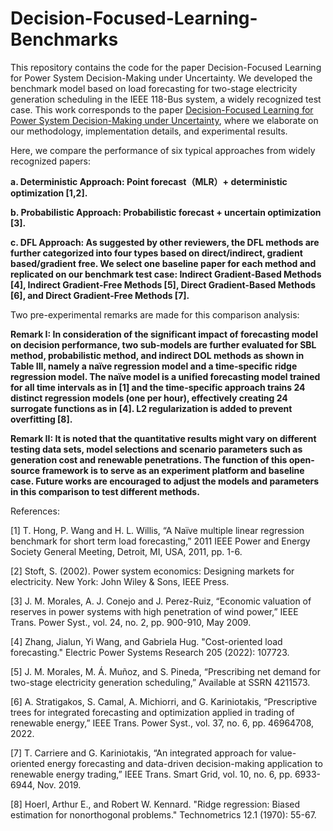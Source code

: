 # Decision-Focused-Learning-Benchmarks
This repository contains the code for the paper Decision-Focused Learning for Power System Decision-Making under Uncertainty. We developed the benchmark model based on load forecasting for two-stage electricity generation scheduling in the IEEE 118-Bus system, a widely recognized test case. This work corresponds to the paper [Decision-Focused Learning for Power System Decision-Making under Uncertainty](https://arxiv.org/abs/2401.03680), where we elaborate on our methodology, implementation details, and experimental results.

Here, we compare the performance of six typical approaches from widely recognized papers: 

**a. Deterministic Approach: Point forecast（MLR）+ deterministic optimization [1,2].**

**b. Probabilistic Approach: Probabilistic forecast + uncertain optimization [3].**

**c. DFL Approach: As suggested by other reviewers, the DFL methods are further categorized into four types based on direct/indirect, gradient based/gradient free. We select one baseline paper for each method and replicated on our benchmark test case: Indirect Gradient-Based Methods [4], Indirect Gradient-Free Methods [5], Direct Gradient-Based Methods [6], and Direct Gradient-Free Methods [7].**

Two pre-experimental remarks are made for this comparison analysis: 

**Remark I: In consideration of the significant impact of forecasting model on decision performance, two sub-models are further evaluated for SBL method, probabilistic method, and indirect DOL methods as shown in Table III, namely a naïve regression model and a time-specific ridge regression model. The naïve model is a unified forecasting model trained for all time intervals as in [1] and the time-specific approach trains 24 distinct regression models (one per hour), effectively creating 24 surrogate functions as in [4]. L2 regularization is added to prevent overfitting [8].**

**Remark II: It is noted that the quantitative results might vary on different testing data sets, model selections and scenario parameters such as generation cost and renewable penetrations. The function of this open-source framework is to serve as an experiment platform and baseline case. Future works are encouraged to adjust the models and parameters in this comparison to test different methods.**

References:

[1] T. Hong, P. Wang and H. L. Willis, “A Naïve multiple linear regression benchmark for short term load forecasting,” 2011 IEEE Power and Energy Society General Meeting, Detroit, MI, USA, 2011, pp. 1-6.

[2] Stoft, S. (2002). Power system economics: Designing markets for electricity. New York: John Wiley & Sons, IEEE Press.

[3] J. M. Morales, A. J. Conejo and J. Perez-Ruiz, “Economic valuation of reserves in power systems with high penetration of wind power,” IEEE Trans. Power Syst., vol. 24, no. 2, pp. 900-910, May 2009.

[4] Zhang, Jialun, Yi Wang, and Gabriela Hug. "Cost-oriented load forecasting." Electric Power Systems Research 205 (2022): 107723.

[5] J. M. Morales, M. Á. Muñoz, and S. Pineda, “Prescribing net demand for two-stage electricity generation scheduling,” Available at SSRN 4211573.

[6] A. Stratigakos, S. Camal, A. Michiorri, and G. Kariniotakis, “Prescriptive trees for integrated forecasting and optimization applied in trading of renewable energy,” IEEE Trans. Power Syst., vol. 37, no. 6, pp. 46964708, 2022.

[7] T. Carriere and G. Kariniotakis, “An integrated approach for value-oriented energy forecasting and data-driven decision-making application to renewable energy trading,” IEEE Trans. Smart Grid, vol. 10, no. 6, pp. 6933-6944, Nov. 2019.

[8] Hoerl, Arthur E., and Robert W. Kennard. "Ridge regression: Biased estimation for nonorthogonal problems." Technometrics 12.1 (1970): 55-67.


